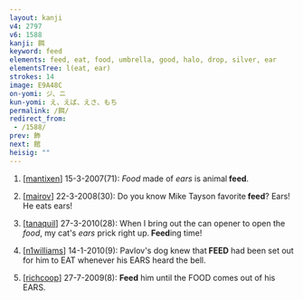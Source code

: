 ```yaml
---
layout: kanji
v4: 2797
v6: 1588
kanji: 餌
keyword: feed
elements: feed, eat, food, umbrella, good, halo, drop, silver, ear
elementsTree: l(eat, ear)
strokes: 14
image: E9A48C
on-yomi: ジ、ニ
kun-yomi: え、えば、えさ、もち
permalink: /餌/
redirect_from:
 - /1588/
prev: 飾
next: 館
heisig: ""
---
```


1) [<a href="http://kanji.koohii.com/profile/mantixen">mantixen</a>] 15-3-2007(71): <em>Food</em> made of <em>ears</em> is animal<strong> feed</strong>.

2) [<a href="http://kanji.koohii.com/profile/mairov">mairov</a>] 22-3-2008(30): Do you know Mike Tayson favorite<strong> feed</strong>? Ears! He eats ears!

3) [<a href="http://kanji.koohii.com/profile/tanaquil">tanaquil</a>] 27-3-2010(28): When I bring out the can opener to open the <em>food</em>, my cat&#039;s <em>ears</em> prick right up.<strong> Feed</strong>ing time!

4) [<a href="http://kanji.koohii.com/profile/n1williams">n1williams</a>] 14-1-2010(9): Pavlov&#039;s dog knew that<strong> FEED</strong> had been set out for him to EAT whenever his EARS heard the bell.

5) [<a href="http://kanji.koohii.com/profile/richcoop">richcoop</a>] 27-7-2009(8): <strong>Feed</strong> him until the FOOD comes out of his EARS.

